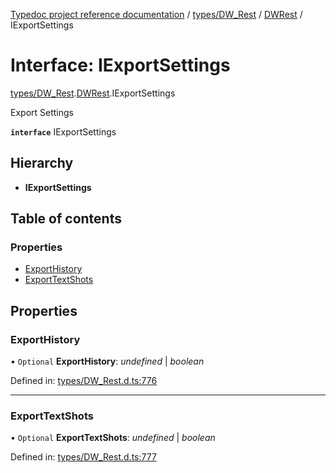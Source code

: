 [Typedoc project reference documentation](../README.md) / [types/DW_Rest](../modules/types_dw_rest.md) / [DWRest](../modules/types_dw_rest.dwrest.md) / IExportSettings

# Interface: IExportSettings

[types/DW_Rest](../modules/types_dw_rest.md).[DWRest](../modules/types_dw_rest.dwrest.md).IExportSettings

Export Settings

**`interface`** IExportSettings

## Hierarchy

* **IExportSettings**

## Table of contents

### Properties

- [ExportHistory](types_dw_rest.dwrest.iexportsettings.md#exporthistory)
- [ExportTextShots](types_dw_rest.dwrest.iexportsettings.md#exporttextshots)

## Properties

### ExportHistory

• `Optional` **ExportHistory**: *undefined* \| *boolean*

Defined in: [types/DW_Rest.d.ts:776](https://github.com/DocuWare/REST-Sample-TS/blob/6f07cff/src/types/DW_Rest.d.ts#L776)

___

### ExportTextShots

• `Optional` **ExportTextShots**: *undefined* \| *boolean*

Defined in: [types/DW_Rest.d.ts:777](https://github.com/DocuWare/REST-Sample-TS/blob/6f07cff/src/types/DW_Rest.d.ts#L777)

